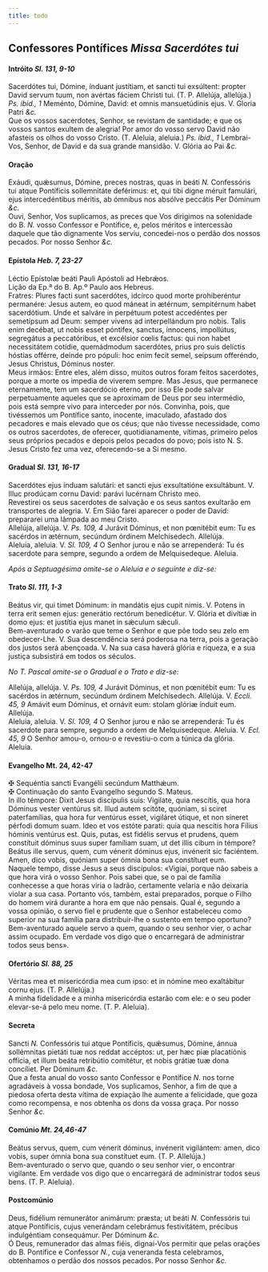 ```yaml
---
title: todo
---
```

<h2 class="text-center">Confessores Pontífices <em>Missa Sacerdótes tui</em></h2>

<h4 class="text-center">Intróito <em>Sl. 131, 9-10</em></h4>
<div class="container-fluid">
<div class="row">
<div class="dropcap text-justify">
Sacerdótes tui, Dómine, índuant justítiam, et sancti tui exsúltent: propter David servum tuum, non avértas fáciem Christi tui. (T. P. Allelúja, allelúja.) <em>Ps. ibid., 1</em> Meménto, Dómine, David: et omnis mansuetúdinis ejus.
V. Gloria Patri <em>&c.</em>
</div>
<div class="dropcap text-justify">
Que os vossos sacerdotes, Senhor, se revistam de santidade; e que os vossos santos exultem de alegria! Por amor do vosso servo David não afasteis os olhos do vosso Cristo. (T. Aleluia, aleluia.) <em>Ps. ibid., 1</em> Lembrai-Vos, Senhor, de David e da sua grande mansidão.
V. Glória ao Pai <em>&c.</em>
</div>
</div>
</div>

<h4 class="text-center">Oração</h4>
<div class="container-fluid">
<div class="row">
<div class="dropcap text-justify">
Exáudi, quǽsumus, Dómine, preces nostras, quas in beáti <em>N. </em>Confessóris tui atque Pontíficis sollemnitáte deférimus: et, qui tibi digne méruit famulári, ejus intercedéntibus méritis, ab ómnibus nos absólve peccátis Per Dóminum <em>&c.</em>
</div>
<div class="dropcap text-justify">
Ouvi, Senhor, Vos suplicamos, as preces que Vos dirigimos na solenidade do B. <em>N. </em>vosso Confessor e Pontífice, e, pelos méritos e intercessão daquele que tão dignamente Vos serviu, concedei-nos o perdão dos nossos pecados. Por nosso Senhor <em>&c.</em>
</div>
</div>
</div>

<h4 class="text-center">Epístola <em>Heb. 7, 23-27</em></h4>
<div class="container-fluid">
<div class="row">
<div class="text-justify">
Léctio Epístolæ beáti Pauli Apóstoli ad Hebrǽos.
</div>
<div class="text-justify">
Lição da Ep.ª do B. Ap.º Paulo aos Hebreus.
</div>
<div class="dropcap text-justify">
Fratres: Plures facti sunt sacerdótes, idcírco quod morte prohiberéntur permanére: Jesus autem, eo quod máneat in ætérnum, sempitérnum habet sacerdótium. Unde et salváre in perpétuum potest accedéntes per semetípsum ad Deum: semper vivens ad interpellándum pro nobis. Talis enim decébat, ut nobis esset póntifex, sanctus, ínnocens, impollútus, segregátus a peccatóribus, et excélsior cœlis factus: qui non habet necessitátem cotídie, quemádmodum sacerdótes, prius pro suis delíctis hóstias offérre, deínde pro pópuli: hoc enim fecit semel, seípsum offeréndo, Jesus Christus, Dóminus noster.
</div>
<div class="dropcap text-justify">
Meus irmãos: Entre eles, além disso, muitos outros foram feitos sacerdotes, porque a morte os impedia de viverem sempre. Mas Jesus, que permanece eternamente, tem um sacerdócio eterno, por isso Ele pode salvar perpetuamente aqueles que se aproximam de Deus por seu intermédio, pois está sempre vivo para interceder por nós. Convinha, pois, que tivéssemos um Pontífice santo, inocente, imaculado, afastado dos pecadores e mais elevado que os céus; que não tivesse necessidade, como os outros sacerdotes, de oferecer, quotidianamente, vítimas, primeiro pelos seus próprios pecados e depois pelos pecados do povo; pois isto N. S. Jesus Cristo fez uma vez, oferecendo-se a Si mesmo.
</div>
</div>
</div>

<h4 class="text-center">Gradual <em>Sl. 131, 16-17</em></h4>
<div class="container-fluid">
<div class="row">
<div class="dropcap text-justify">
Sacerdótes ejus índuam salutári: et sancti ejus exsultatióne exsultábunt. V. Illuc prodúcam cornu David: parávi lucérnam Christo meo.
</div>
<div class="dropcap text-justify">
Revestirei os seus sacerdotes de salvação e os seus santos exultarão em transportes de alegria. V. Em Sião farei aparecer o poder de David: prepararei uma lâmpada ao meu Cristo.
</div>
<div class="text-justify">
Allelúja, allelúja. V. <em>Ps. 109, 4</em> Jurávit Dóminus, et non pœnitébit eum: Tu es sacérdos in ætérnum, secúndum órdinem Melchísedech. Allelúja.
</div>
<div class="text-justify">
Aleluia, aleluia. V. <em>Sl. 109, 4</em> O Senhor jurou e não se arrependerá: Tu és sacerdote para sempre, segundo a ordem de Melquisedeque. Aleluia.
</div>
</div>
</div>

<em>Após a Septuagésima omite-se o Aleluia e o seguinte e diz-se:</em>

<h4 class="text-center">Trato <em>Sl. 111, 1-3</em></h4>
<div class="container-fluid">
<div class="row">
<div class="dropcap text-justify">
Beátus vir, qui timet Dóminum: in mandátis ejus cupit nimis. V. Potens in terra erit semen ejus: generátio rectórum benedicétur. V. Glória et divítiæ in domo ejus: et justítia ejus manet in sǽculum sǽculi.
</div>
<div class="dropcap text-justify">
Bem-aventurado o varão que teme o Senhor e que põe todo seu zelo em obedecer-Lhe. V. Sua descendência será poderosa na terra, pois a geração dos justos será abençoada. V. Na sua casa haverá glória e riqueza, e a sua justiça subsistirá em todos os séculos.
</div>
</div>
</div>

<em>No T. Pascal omite-se o Gradual e o Trato e diz-se:</em>

<div class="container-fluid">
<div class="row">
<div class="text-justify">
Allelúja, allelúja. V. <em>Ps. 109, 4</em> Jurávit Dóminus, et non pœnitébit eum: Tu es sacérdos in ætérnum, secúndum órdinem Melchísedech. Allelúja. V. <em>Eccli. 45, 9</em> Amávit eum Dóminus, et ornávit eum: stolam glóriæ índuit eum. Allelúja.
</div>
<div class="text-justify">
Aleluia, aleluia. V. <em>Sl. 109, 4</em> O Senhor jurou e não se arrependerá: Tu és sacerdote para sempre, segundo a ordem de Melquisedeque. Aleluia. V. <em>Ecl. 45, 9</em> O Senhor amou-o, ornou-o e revestiu-o com a túnica da glória. Aleluia.
</div>
</div>
</div>

<h4 class="text-center">Evangelho <em></em>Mt. 24, 42-47</em></h4>
<div class="container-fluid">
<div class="row">
<div class="text-justify">
<span class="text-danger">&#10016;</span> Sequéntia sancti Evangélii secúndum Matthǽum.
</div>
<div class="text-justify">
<span class="text-danger">&#10016;</span> Continuação do santo Evangelho segundo S. Mateus.
</div>
<div class="dropcap text-justify">
In illo témpore: Dixit Jesus discípulis suis: Vigilate, quia nescítis, qua hora Dóminus vester ventúrus sit. Illud autem scitóte, quóniam, si sciret paterfamílias, qua hora fur ventúrus esset, vigiláret útique, et non síneret pérfodi domum suam. Ideo et vos estóte parati: quia qua nescítis hora Fílius hóminis ventúrus est. Quis, putas, est fidélis servus et prudens, quem constítuit dóminus suus super famíliam suam, ut det illis cibum in témpore? Beátus ille servus, quem, cum vénerit dóminus ejus, invénerit sic faciéntem. Amen, dico vobis, quóniam super ómnia bona sua constítuet eum.
</div>
<div class="dropcap text-justify">
Naquele tempo, disse Jesus a seus discípulos: «Vigiai, porque não sabeis a que hora virá o vosso Senhor. Pois sabei que, se o pai de família conhecesse a que horas viria o ladrão, certamente velaria e não deixaria violar a sua casa. Portanto vós, também, estai preparados, porque o Filho do homem virá durante a hora em que não pensais. Qual é, segundo a vossa opinião, o servo fiel e prudente que o Senhor estabeleceu como superior na sua família para distribuir-lhe o sustento em tempo oportuno? Bem-aventurado aquele servo a quem, quando o seu senhor vier, o achar assim ocupado. Em verdade vos digo que o encarregará de administrar todos seus bens».
</div>
</div>
</div>

<h4 class="text-center">Ofertório <em>Sl. 88, 25</em></h4>
<div class="container-fluid">
<div class="row">
<div class="dropcap text-justify">
Véritas mea et misericórdia mea cum ipso: et in nómine meo exaltábitur cornu ejus. (T. P. Allelúja.)
</div>
<div class="dropcap text-justify">
A minha fidelidade e a minha misericórdia estarão com ele: e o seu poder elevar-se-á pelo meu nome. (T. P. Aleluia).
</div>
</div>
</div>

<h4 class="text-center">Secreta</h4>
<div class="container-fluid">
<div class="row">
<div class="dropcap text-justify">
Sancti <em>N. </em>Confessóris tui atque Pontíficis, quǽsumus, Dómine, ánnua sollémnitas pietáti tuæ nos reddat accéptos: ut, per hæc piæ placatiónis offícia, et illum beáta retribútio comitétur, et nobis grátiæ tuæ dona concíliet. Per Dóminum <em>&c.</em>
</div>
<div class="dropcap text-justify">
Que a festa anual do vosso santo Confessor e Pontífice <em>N. </em>nos torne agradáveis à vossa bondade, Vos suplicamos, Senhor, a fim de que a piedosa oferta desta vítima de expiação lhe aumente a felicidade, que goza como recompensa, e nos obtenha os dons da vossa graça. Por nosso Senhor <em>&c.</em>
</div>
</div>
</div>

<h4 class="text-center">Comúnio <em>Mt. 24,46-47</em></h4>
<div class="container-fluid">
<div class="row">
<div class="dropcap text-justify">
Beátus servus, quem, cum vénerit dóminus, invénerit vigilántem: amen, dico vobis, super ómnia bona sua constítuet eum. (T. P. Allelúja.)
</div>
<div class="dropcap text-justify">
Bem-aventurado o servo que, quando o seu senhor vier, o encontrar vigilante. Em verdade vos digo que o encarregará de administrar todos seus bens. (T. P. Aleluia).
</div>
</div>
</div>

<h4 class="text-center">Postcomúnio</h4>
<div class="container-fluid">
<div class="row">
<div class="dropcap text-justify">
Deus, fidélium remunerátor animárum: præsta; ut beáti <em>N. </em>Confessóris tui atque Pontíficis, cujus venerándam celebrámus festivitátem, précibus indulgéntiam consequámur. Per Dóminum <em>&c.</em>
</div>
<div class="dropcap text-justify">
Ó Deus, remunerador das almas fiéis, dignai-Vos permitir que pelas orações do B. Pontífice e Confessor <em>N.</em>, cuja veneranda festa celebramos, obtenhamos o perdão dos nossos pecados. Por nosso Senhor <em>&c.</em>
</div>
</div>
</div>
